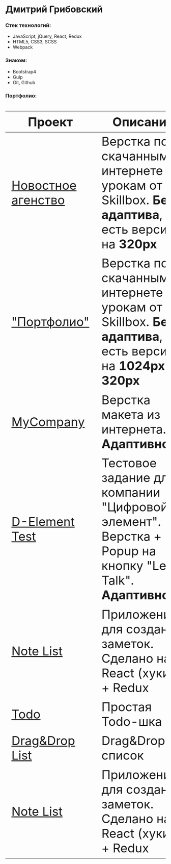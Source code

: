# Дмитрий Грибовский

### Стек технологий:
- JavaScript, jQuery, React, Redux
- HTML5, CSS3, SCSS
- Webpack

### Знаком:
- Bootstrap4
- Gulp
- Git, Github

### Портфолио:
<div class="w2-responsive">
  <font size="12px">
  <table style="font-size: 80%" width="100%" class="w2-table-all notranslate" id="myTable">
  <thead>
    <tr class="w2-white">
      <th width="25%">Проект</th>
      <th width="75%">Описание</th>
    </tr>
  </thead>
  <tbody>
    <tr>
      <td><a href="https://degzeg.github.io/NewsAgency/">Новостное агенство</a></td>
      <td>Верстка по скачанным в интернете урокам от Skillbox. <b>Без адаптива</b>, но есть версия на <b>320px</b></td>
    </tr>
    <tr>
      <td><a href="https://degzeg.github.io/MyPortfolio/">"Портфолио"</a></td>
      <td>Верстка по скачанным в интернете урокам от Skillbox. <b>Без адаптива</b>, но есть версии на <b>1024px</b> и <b>320px</b></td>
    </tr>
    <tr>
      <td><a href="https://degzeg.github.io/MyCompany/">MyCompany</a></td>
      <td>Верстка макета из интернета. <b>Адаптивно</b></td>
    </tr>
    <tr>
      <td><a href="https://degzeg.github.io/d-element-test/">D-Element Test</a></td>
      <td>Тестовое задание для компании "Цифровой элемент". Верстка + Popup на кнопку "Let's Talk". <b>Адаптивно</b></td>
    </tr>
    <tr>
      <td><a href="https://degzeg.github.io/NoteList/">Note List</a></td>
      <td>Приложениие для создания заметок. Сделано на React (хуки) + Redux</td>
    </tr>
    <tr>
      <td><a href="https://degzeg.github.io/JS_Todo/">Todo</a></td>
      <td>Простая Todo-шка</td>
    </tr>
    <tr>
      <td><a href="https://degzeg.github.io/DragAndDropList/">Drag&Drop List</a></td>
      <td>Drag&Drop список</td>
    </tr>
    <tr>
      <td><a href="https://degzeg.github.io/NoteList/">Note List</a></td>
      <td>Приложениие для создания заметок. Сделано на React (хуки) + Redux</td>
    </tr>
  </tbody>
